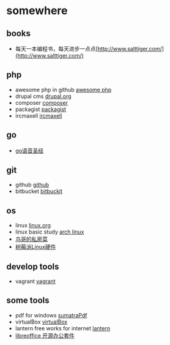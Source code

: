 somewhere
========

books
----

* 每天一本编程书，每天进步一点点[http://www.salttiger.com/](http://www.salttiger.com/)


php
---

* awesome php in github [awesome php](https://github.com/ziadoz/awesome-php)
* drupal cms [drupal.org](https://www.drupal.org/)
* composer [composer](http://docs.phpcomposer.com/)
* packagist [packagist](https://packagist.org/)
* ircmaxell [ircmaxell](http://blog.ircmaxell.com/2012/07/what-generators-can-do-for-you.html)

go
--

* [go语音圣经](https://docs.ruanjiadeng.com/gopl-zh/index.html)



git
---

* github [github](https://github.com/)
* bitbucket [bitbuckit](https://bitbucket.)

os
--

* linux [linux.org](http://www.linux.org/)
* linux basic study [arch linux](https://wiki.archlinux.org/)
* [鸟哥的私房菜](http://linux.vbird.org/)
* [树莓派Linux硬件](https://www.raspberrypi.org/)

develop tools
-------------

* vagrant [vagrant](https://www.vagrantup.com)


some tools
----------

* pdf for windows [sumatraPdf](http://www.sumatrapdfreader.org/)
* virtualBox [virtualBox](https://www.virtualbox.org/)
* lantern free works for internet [lantern](https://github.com/getlantern/lantern)
* [libreoffice 开源办公套件](https://www.libreoffice.org/)
